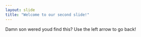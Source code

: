 ```yaml
---
layout: slide
title: "Welcome to our second slide!"
---
```

Damn son wered youd find this?
Use the left arrow to go back!
